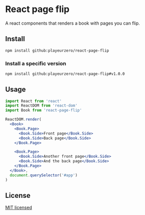 # React page flip

A react components that renders a book with pages you can flip.

## Install

```bash
npm install github:playeurzero/react-page-flip
```

### Install a specific version

```bash
npm install github:playeurzero/react-page-flip#v1.0.0
```

## Usage

```jsx
import React from 'react'
import ReactDOM from 'react-dom'
import Book from 'react-page-flip'

ReactDOM.render(
  <Book>
    <Book.Page>
      <Book.Side>Front page</Book.Side>
      <Book.Side>Back page</Book.Side>
    </Book.Page>

    <Book.Page>
      <Book.Side>Another front page</Book.Side>
      <Book.Side>And the back page</Book.Side>
    </Book.Page>
  </Book>,
  document.querySelector('#app')
)
```

## License

[MIT licensed](LICENSE)
